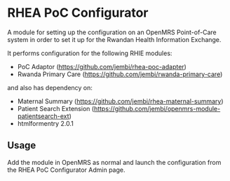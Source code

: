 RHEA PoC Configurator
=====================

A module for setting up the configuration on an OpenMRS Point-of-Care system in order to set it up for the Rwandan Health Information Exchange.

It performs configuration for the following RHIE modules:
* PoC Adaptor (https://github.com/jembi/rhea-poc-adapter)
* Rwanda Primary Care (https://github.com/jembi/rwanda-primary-care)

and also has dependency on:
* Maternal Summary (https://github.com/jembi/rhea-maternal-summary)
* Patient Search Extension (https://github.com/jembi/openmrs-module-patientsearch-ext)
* htmlformentry 2.0.1

Usage
-----
Add the module in OpenMRS as normal and launch the configuration from the RHEA PoC Configurator Admin page.
